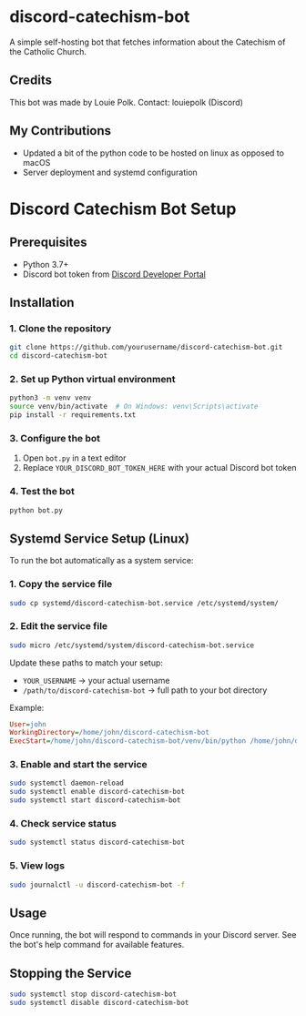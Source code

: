 # discord-catechism-bot
A simple self-hosting bot that fetches information about the Catechism of the Catholic Church.

## Credits
This bot was made by Louie Polk.
Contact: louiepolk (Discord)
## My Contributions
- Updated a bit of the python code to be hosted on linux as opposed to macOS
- Server deployment and systemd configuration


# Discord Catechism Bot Setup

## Prerequisites
- Python 3.7+
- Discord bot token from [Discord Developer Portal](https://discord.com/developers/applications)

## Installation

### 1. Clone the repository
```bash
git clone https://github.com/yourusername/discord-catechism-bot.git
cd discord-catechism-bot
```

### 2. Set up Python virtual environment
```bash
python3 -m venv venv
source venv/bin/activate  # On Windows: venv\Scripts\activate
pip install -r requirements.txt
```

### 3. Configure the bot
1. Open `bot.py` in a text editor
2. Replace `YOUR_DISCORD_BOT_TOKEN_HERE` with your actual Discord bot token

### 4. Test the bot
```bash
python bot.py
```

## Systemd Service Setup (Linux)

To run the bot automatically as a system service:

### 1. Copy the service file
```bash
sudo cp systemd/discord-catechism-bot.service /etc/systemd/system/
```

### 2. Edit the service file
```bash
sudo micro /etc/systemd/system/discord-catechism-bot.service
```

Update these paths to match your setup:
- `YOUR_USERNAME` → your actual username
- `/path/to/discord-catechism-bot` → full path to your bot directory

Example:
```ini
User=john
WorkingDirectory=/home/john/discord-catechism-bot
ExecStart=/home/john/discord-catechism-bot/venv/bin/python /home/john/discord-catechism-bot/bot.py
```

### 3. Enable and start the service
```bash
sudo systemctl daemon-reload
sudo systemctl enable discord-catechism-bot
sudo systemctl start discord-catechism-bot
```

### 4. Check service status
```bash
sudo systemctl status discord-catechism-bot
```

### 5. View logs
```bash
sudo journalctl -u discord-catechism-bot -f
```

## Usage
Once running, the bot will respond to commands in your Discord server. See the bot's help command for available features.

## Stopping the Service
```bash
sudo systemctl stop discord-catechism-bot
sudo systemctl disable discord-catechism-bot
```
